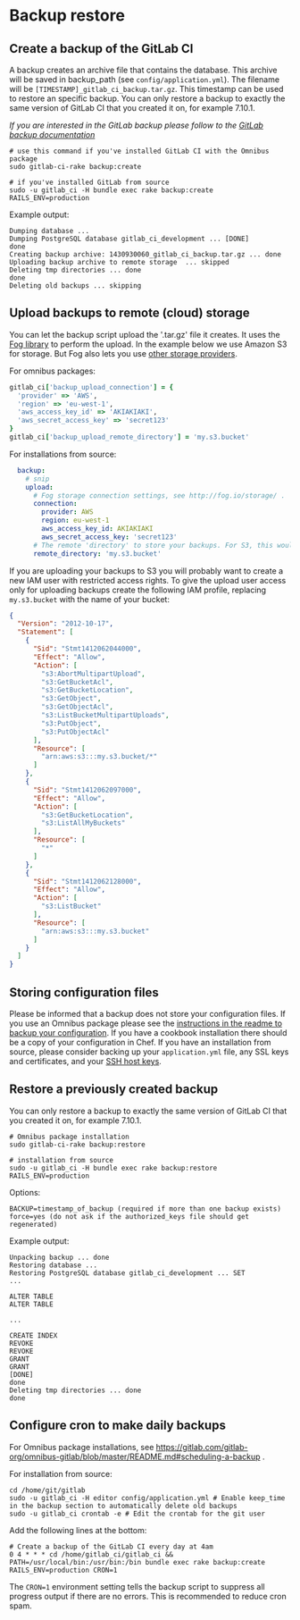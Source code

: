 # Backup restore

## Create a backup of the GitLab CI

A backup creates an archive file that contains the database.
This archive will be saved in backup_path (see `config/application.yml`).
The filename will be `[TIMESTAMP]_gitlab_ci_backup.tar.gz`. This timestamp can be used to restore an specific backup.
You can only restore a backup to exactly the same version of GitLab CI that you created it on, for example 7.10.1.

*If you are interested in the GitLab backup please follow to the [GitLab backup documentation](https://gitlab.com/gitlab-org/gitlab-ce/blob/master/doc/raketasks/backup_restore.md)*

```
# use this command if you've installed GitLab CI with the Omnibus package
sudo gitlab-ci-rake backup:create

# if you've installed GitLab from source
sudo -u gitlab_ci -H bundle exec rake backup:create RAILS_ENV=production
```


Example output:

```
Dumping database ... 
Dumping PostgreSQL database gitlab_ci_development ... [DONE]
done
Creating backup archive: 1430930060_gitlab_ci_backup.tar.gz ... done
Uploading backup archive to remote storage  ... skipped
Deleting tmp directories ... done
done
Deleting old backups ... skipping
```

## Upload backups to remote (cloud) storage

You can let the backup script upload the '.tar.gz' file it creates.
It uses the [Fog library](http://fog.io/) to perform the upload.
In the example below we use Amazon S3 for storage.
But Fog also lets you use [other storage providers](http://fog.io/storage/).

For omnibus packages:

```ruby
gitlab_ci['backup_upload_connection'] = {
  'provider' => 'AWS',
  'region' => 'eu-west-1',
  'aws_access_key_id' => 'AKIAKIAKI',
  'aws_secret_access_key' => 'secret123'
}
gitlab_ci['backup_upload_remote_directory'] = 'my.s3.bucket'
```

For installations from source:

```yaml
  backup:
    # snip
    upload:
      # Fog storage connection settings, see http://fog.io/storage/ .
      connection:
        provider: AWS
        region: eu-west-1
        aws_access_key_id: AKIAKIAKI
        aws_secret_access_key: 'secret123'
      # The remote 'directory' to store your backups. For S3, this would be the bucket name.
      remote_directory: 'my.s3.bucket'
```

If you are uploading your backups to S3 you will probably want to create a new
IAM user with restricted access rights. To give the upload user access only for
uploading backups create the following IAM profile, replacing `my.s3.bucket`
with the name of your bucket:

```json
{
  "Version": "2012-10-17",
  "Statement": [
    {
      "Sid": "Stmt1412062044000",
      "Effect": "Allow",
      "Action": [
        "s3:AbortMultipartUpload",
        "s3:GetBucketAcl",
        "s3:GetBucketLocation",
        "s3:GetObject",
        "s3:GetObjectAcl",
        "s3:ListBucketMultipartUploads",
        "s3:PutObject",
        "s3:PutObjectAcl"
      ],
      "Resource": [
        "arn:aws:s3:::my.s3.bucket/*"
      ]
    },
    {
      "Sid": "Stmt1412062097000",
      "Effect": "Allow",
      "Action": [
        "s3:GetBucketLocation",
        "s3:ListAllMyBuckets"
      ],
      "Resource": [
        "*"
      ]
    },
    {
      "Sid": "Stmt1412062128000",
      "Effect": "Allow",
      "Action": [
        "s3:ListBucket"
      ],
      "Resource": [
        "arn:aws:s3:::my.s3.bucket"
      ]
    }
  ]
}
```

## Storing configuration files

Please be informed that a backup does not store your configuration files.
If you use an Omnibus package please see the [instructions in the readme to backup your configuration](https://gitlab.com/gitlab-org/omnibus-gitlab/blob/master/README.md#backup-and-restore-omnibus-gitlab-configuration).
If you have a cookbook installation there should be a copy of your configuration in Chef.
If you have an installation from source, please consider backing up your `application.yml` file, any SSL keys and certificates, and your [SSH host keys](https://superuser.com/questions/532040/copy-ssh-keys-from-one-server-to-another-server/532079#532079).

## Restore a previously created backup

You can only restore a backup to exactly the same version of GitLab CI that you created it on, for example 7.10.1.

```
# Omnibus package installation
sudo gitlab-ci-rake backup:restore

# installation from source
sudo -u gitlab_ci -H bundle exec rake backup:restore RAILS_ENV=production
```

Options:

```
BACKUP=timestamp_of_backup (required if more than one backup exists)
force=yes (do not ask if the authorized_keys file should get regenerated)
```

Example output:

```
Unpacking backup ... done
Restoring database ... 
Restoring PostgreSQL database gitlab_ci_development ... SET
...

ALTER TABLE
ALTER TABLE

...

CREATE INDEX
REVOKE
REVOKE
GRANT
GRANT
[DONE]
done
Deleting tmp directories ... done
done

```

## Configure cron to make daily backups

For Omnibus package installations, see https://gitlab.com/gitlab-org/omnibus-gitlab/blob/master/README.md#scheduling-a-backup .

For installation from source:
```
cd /home/git/gitlab
sudo -u gitlab_ci -H editor config/application.yml # Enable keep_time in the backup section to automatically delete old backups
sudo -u gitlab_ci crontab -e # Edit the crontab for the git user
```

Add the following lines at the bottom:

```
# Create a backup of the GitLab CI every day at 4am
0 4 * * * cd /home/gitlab_ci/gitlab_ci && PATH=/usr/local/bin:/usr/bin:/bin bundle exec rake backup:create RAILS_ENV=production CRON=1
```

The `CRON=1` environment setting tells the backup script to suppress all progress output if there are no errors.
This is recommended to reduce cron spam.